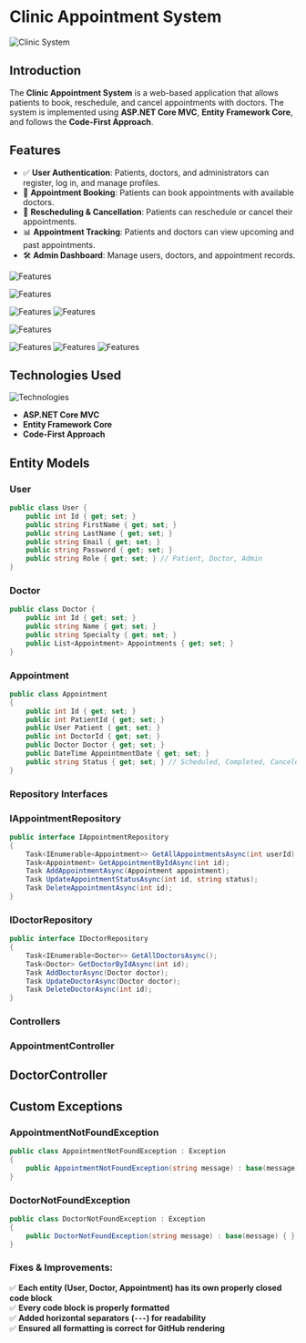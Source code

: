 # Clinic Appointment System

![Clinic System](./ImagesToGithub/Screenshot%20(2).png)

## Introduction
The **Clinic Appointment System** is a web-based application that allows patients to book, reschedule, and cancel appointments with doctors. The system is implemented using **ASP.NET Core MVC**, **Entity Framework Core**, and follows the **Code-First Approach**.

## Features
- ✅ **User Authentication**: Patients, doctors, and administrators can register, log in, and manage profiles.
- 📅 **Appointment Booking**: Patients can book appointments with available doctors.
- 🔄 **Rescheduling & Cancellation**: Patients can reschedule or cancel their appointments.
- 📊 **Appointment Tracking**: Patients and doctors can view upcoming and past appointments.
- 🛠 **Admin Dashboard**: Manage users, doctors, and appointment records.

![Features](./ImagesToGithub/Screenshot%20(3).png)

![Features](./ImagesToGithub/Screenshot%20(11).png)

![Features](./ImagesToGithub/Screenshot%20(7).png)
![Features](./ImagesToGithub/Screenshot%20(8).png)

![Features](./ImagesToGithub/Screenshot%20(9).png)

![Features](./ImagesToGithub/Screenshot%20(10).png)
![Features](./ImagesToGithub/Screenshot%20(4).png)
![Features](./ImagesToGithub/Screenshot%20(5).png)

## Technologies Used
![Technologies](images/technologies.png)
- **ASP.NET Core MVC**
- **Entity Framework Core**
- **Code-First Approach**

## Entity Models
### User
```csharp
public class User {
    public int Id { get; set; }
    public string FirstName { get; set; }
    public string LastName { get; set; }
    public string Email { get; set; }
    public string Password { get; set; }
    public string Role { get; set; } // Patient, Doctor, Admin
}
```
### Doctor
```csharp
public class Doctor {
    public int Id { get; set; }
    public string Name { get; set; }
    public string Specialty { get; set; }
    public List<Appointment> Appointments { get; set; }
}
```

### Appointment
```csharp
public class Appointment 
{
    public int Id { get; set; }
    public int PatientId { get; set; }
    public User Patient { get; set; }
    public int DoctorId { get; set; }
    public Doctor Doctor { get; set; }
    public DateTime AppointmentDate { get; set; }
    public string Status { get; set; } // Scheduled, Completed, Canceled
}
```


### Repository Interfaces
### IAppointmentRepository
```csharp
public interface IAppointmentRepository 
{
    Task<IEnumerable<Appointment>> GetAllAppointmentsAsync(int userId);
    Task<Appointment> GetAppointmentByIdAsync(int id);
    Task AddAppointmentAsync(Appointment appointment);
    Task UpdateAppointmentStatusAsync(int id, string status);
    Task DeleteAppointmentAsync(int id);
}

```


### IDoctorRepository
```csharp
public interface IDoctorRepository 
{
    Task<IEnumerable<Doctor>> GetAllDoctorsAsync();
    Task<Doctor> GetDoctorByIdAsync(int id);
    Task AddDoctorAsync(Doctor doctor);
    Task UpdateDoctorAsync(Doctor doctor);
    Task DeleteDoctorAsync(int id);
}


```
### Controllers
### AppointmentController

## DoctorController


## Custom Exceptions
### AppointmentNotFoundException
```csharp
public class AppointmentNotFoundException : Exception 
{
    public AppointmentNotFoundException(string message) : base(message) { }
}

```
### DoctorNotFoundException
```csharp
public class DoctorNotFoundException : Exception 
{
    public DoctorNotFoundException(string message) : base(message) { }
}


```


### Fixes & Improvements:
✅ **Each entity (User, Doctor, Appointment) has its own properly closed code block**  
✅ **Every code block is properly formatted**  
✅ **Added horizontal separators (`---`) for readability**  
✅ **Ensured all formatting is correct for GitHub rendering**  

